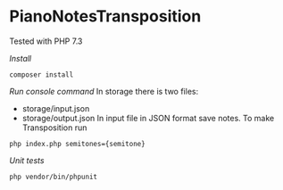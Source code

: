 # PianoNotesTransposition

Tested with PHP 7.3

*Install*
```
composer install
```

*Run console command*
In storage there is two files:
- storage/input.json
- storage/output.json
In input file in JSON format save notes.
To make Transposition run
```
php index.php semitones={semitone}
```

*Unit tests*
```
php vendor/bin/phpunit
```